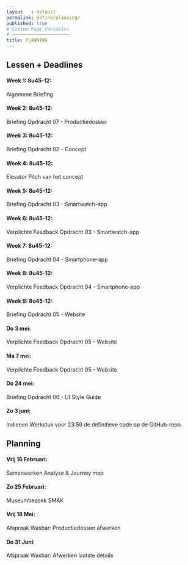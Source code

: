 ```yaml
---
layout   : default
permalink: define/planning/
published: true
# Custom Page Variables
# ─────────────────────
title: PLANNING
---
```

## Lessen + Deadlines
#### Week 1: 8u45-12: 
Algemene Briefing 
#### Week 2: 8u45-12: 
Briefing Opdracht 07 - Productiedossier
#### Week 3: 8u45-12: 
Briefing Opdracht 02 - Concept
#### Week 4: 8u45-12: 
Elevator Pitch van het concept 
#### Week 5: 8u45-12: 
Briefing Opdracht 03 - Smartwatch-app
#### Week 6: 8u45-12: 
Verplichte Feedback Opdracht 03 - Smartwatch-app
#### Week 7: 8u45-12: 
Briefing Opdracht 04 - Smartphone-app
#### Week 8: 8u45-12: 
Verplichte Feedback Opdracht 04 - Smartphone-app
#### Week 9: 8u45-12: 
Briefing Opdracht 05 - Website
#### Do 3 mei: 
Verplichte Feedback Opdracht 05 - Website
#### Ma 7 mei: 
Verplichte Feedback Opdracht 05 - Website
#### Do 24 mei: 
Briefing Opdracht 06 - UI Style Guide
#### Zo 3 juni: 
Indienen Werkstuk voor 23:59 de definitieve code op de GitHub-repo.

## Planning 
#### Vrij 16 Februari:
Samenwerken Analyse & Journey map
#### Zo 25 Februari: 
Museumbezoek SMAK
#### Vrij 18 Mei:
Afspraak Wasbar: Productiedossier afwerken
#### Do 31 Juni: 
Afspraak Wasbar: Afwerken laatste details




